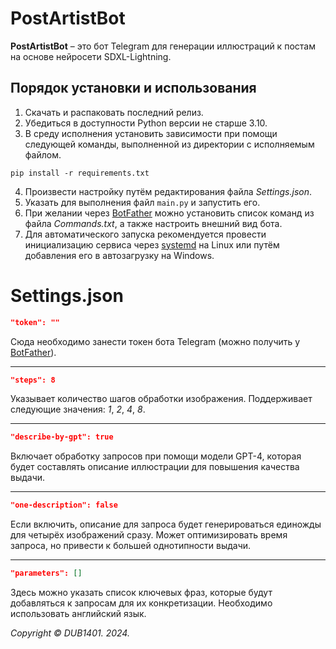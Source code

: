 # PostArtistBot
**PostArtistBot** – это бот Telegram для генерации иллюстраций к постам на основе нейросети SDXL-Lightning.

## Порядок установки и использования
1. Скачать и распаковать последний релиз.
2. Убедиться в доступности Python версии не старше 3.10.
3. В среду исполнения установить зависимости при помощи следующей команды, выполненной из директории с исполняемым файлом.
```
pip install -r requirements.txt
```
4. Произвести настройку путём редактирования файла _Settings.json_.
5. Указать для выполнения файл `main.py` и запустить его. 
6. При желании через [BotFather](https://t.me/BotFather) можно установить список команд из файла _Commands.txt_, а также настроить внешний вид бота.
7. Для автоматического запуска рекомендуется провести инициализацию сервиса через [systemd](systemd/README.md) на Linux или путём добавления его в автозагрузку на Windows.

# Settings.json
```JSON
"token": ""
```
Сюда необходимо занести токен бота Telegram (можно получить у [BotFather](https://t.me/BotFather)).
___

```JSON
"steps": 8
```
Указывает количество шагов обработки изображения. Поддерживает следующие значения: _1_, _2_, _4_, _8_.
___

```JSON
"describe-by-gpt": true
```
Включает обработку запросов при помощи модели GPT-4, которая будет составлять описание иллюстрации для повышения качества выдачи.
___

```JSON
"one-description": false
```
Если включить, описание для запроса будет генерироваться единожды для четырёх изображений сразу. Может оптимизировать время запроса, но привести к большей однотипности выдачи.
___

```JSON
"parameters": []
```
Здесь можно указать список ключевых фраз, которые будут добавляться к запросам для их конкретизации. Необходимо использовать английский язык.

_Copyright © DUB1401. 2024._